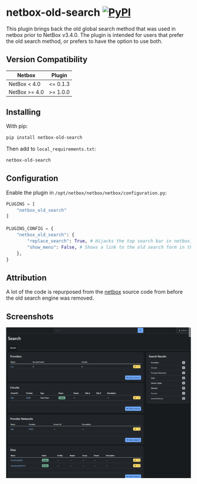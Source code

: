 # netbox-old-search [![PyPI](https://img.shields.io/pypi/v/netbox_old_search)](https://pypi.org/project/netbox-old-search/#description)

This plugin brings back the old global search method that was used in netbox prior to NetBox v3.4.0. The plugin is intended for users that prefer the old search method, or prefers to have the option to use both.

## Version Compatibility

| Netbox        | Plugin   |
|---------------|----------|
| NetBox < 4.0  | <= 0.1.3 |
| NetBox >= 4.0 | >= 1.0.0 |

## Installing

With pip:

```bash
pip install netbox-old-search
```

Then add to `local_requirements.txt`:

```bash
netbox-old-search
```

## Configuration

Enable the plugin in `/opt/netbox/netbox/netbox/configuration.py`:

```python
PLUGINS = [
    "netbox_old_search"
]

PLUGINS_CONFIG = {
    "netbox_old_search": {
        "replace_search": True, # Hijacks the top search bar in netbox, redirecting to this plugins search method instead
        "show_menu": False, # Shows a link to the old search form in the plugin menu
    },
}
```

## Attribution

A lot of the code is repurposed from the [netbox](https://github.com/netbox-community/netbox) source code from before the old search engine was removed.

## Screenshots

![Example Screenshot](docs/img/screenshot.png)
